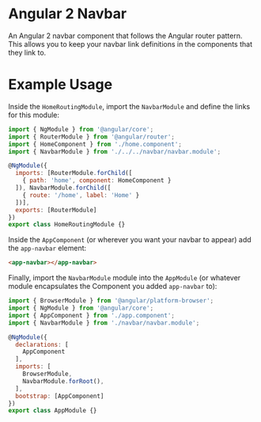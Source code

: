 # Angular 2 Navbar
An Angular 2 navbar component that follows the Angular router pattern.  This allows you to keep your navbar link definitions in the components that they link to.

# Example Usage

Inside the `HomeRoutingModule`, import the `NavbarModule` and define the links for this module:

```js
import { NgModule } from '@angular/core';
import { RouterModule } from '@angular/router';
import { HomeComponent } from './home.component';
import { NavbarModule } from './../../navbar/navbar.module';

@NgModule({
  imports: [RouterModule.forChild([
    { path: 'home', component: HomeComponent }
  ]), NavbarModule.forChild([
    { route: '/home', label: 'Home' }
  ])],
  exports: [RouterModule]
})
export class HomeRoutingModule {}
```

Inside the `AppComponent` (or wherever you want your navbar to appear) add the `app-navbar` element:

```html
<app-navbar></app-navbar>
```

Finally, import the `NavbarModule` module into the `AppModule` (or whatever module encapsulates the Component you added `app-navbar` to):

```js
import { BrowserModule } from '@angular/platform-browser';
import { NgModule } from '@angular/core';
import { AppComponent } from './app.component';
import { NavbarModule } from './navbar/navbar.module';

@NgModule({
  declarations: [
    AppComponent
  ],
  imports: [
    BrowserModule,
    NavbarModule.forRoot(),
  ],
  bootstrap: [AppComponent]
})
export class AppModule {}
```
